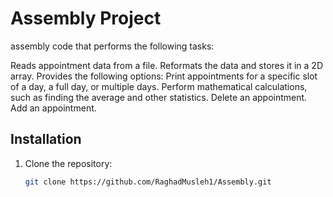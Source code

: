 # Assembly Project 

assembly code that performs the following tasks:

Reads appointment data from a file.
Reformats the data and stores it in a 2D array.
Provides the following options:
Print appointments for a specific slot of a day, a full day, or multiple days.
Perform mathematical calculations, such as finding the average and other statistics.
Delete an appointment.
Add an appointment.

## Installation

1. Clone the repository:
   ```bash
   git clone https://github.com/RaghadMusleh1/Assembly.git
